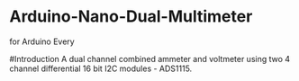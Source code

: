 # Arduino-Nano-Dual-Multimeter
for Arduino Every

#Introduction
A dual channel combined ammeter and voltmeter using two 4 channel differential 16 bit I2C modules - ADS1115.

